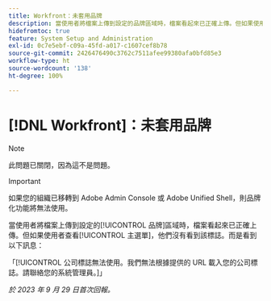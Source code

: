 ```yaml
---
title: Workfront：未套用品牌
description: 當使用者將檔案上傳到設定的品牌區域時，檔案看起來已正確上傳。但如果使用者查看主選單，他們沒有看到該標誌。而是看到錯誤訊息。
hidefromtoc: true
feature: System Setup and Administration
exl-id: 0c7e5ebf-c09a-45fd-a017-c1607cef8b78
source-git-commit: 2426476490c3762c7511afee99380afa0bfd85e3
workflow-type: ht
source-wordcount: '138'
ht-degree: 100%

---
```


# [!DNL Workfront]：未套用品牌

>[!NOTE]
>
>此問題已關閉，因為這不是問題。

>[!IMPORTANT]
>
>如果您的組織已移轉到 Adobe Admin Console 或 Adobe Unified Shell，則品牌化功能將無法使用。

當使用者將檔案上傳到設定的[!UICONTROL 品牌]區域時，檔案看起來已正確上傳。但如果使用者查看[!UICONTROL 主選單]，他們沒有看到該標誌。而是看到以下訊息：

「[!UICONTROL 公司標誌無法使用。我們無法根據提供的 URL 載入您的公司標誌。請聯絡您的系統管理員。]」

_於 2023 年 9 月 29 日首次回報。_
